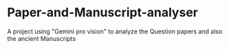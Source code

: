 # Paper-and-Manuscript-analyser
A project using "Gemini pro vision" to analyze the Question papers and also the ancient Manuscripts
